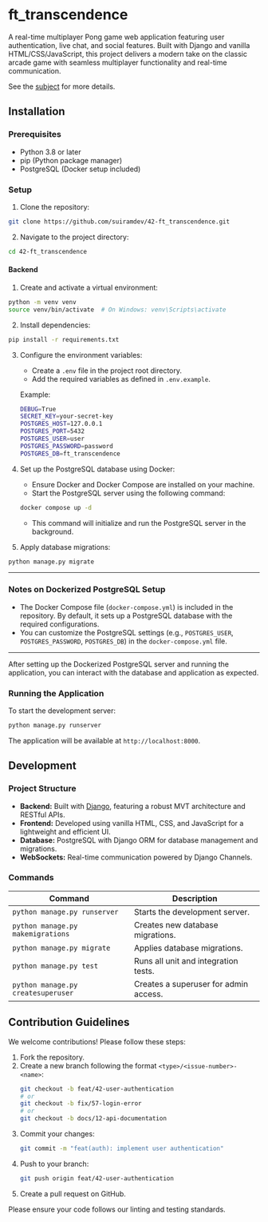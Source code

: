 # ft_transcendence

A real-time multiplayer Pong game web application featuring user authentication, live chat, and social features. Built with Django and vanilla HTML/CSS/JavaScript, this project delivers a modern take on the classic arcade game with seamless multiplayer functionality and real-time communication.

See the [subject](subject.pdf) for more details.

## Installation

### Prerequisites

- Python 3.8 or later
- pip (Python package manager)
- PostgreSQL (Docker setup included)

### Setup

1. Clone the repository:

```bash
git clone https://github.com/suiramdev/42-ft_transcendence.git
```

2. Navigate to the project directory:

```bash
cd 42-ft_transcendence
```

#### Backend

1. Create and activate a virtual environment:

```bash
python -m venv venv
source venv/bin/activate  # On Windows: venv\Scripts\activate
```

2. Install dependencies:

```bash
pip install -r requirements.txt
```

3. Configure the environment variables:

   - Create a `.env` file in the project root directory.
   - Add the required variables as defined in `.env.example`.

   Example:

   ```bash
   DEBUG=True
   SECRET_KEY=your-secret-key
   POSTGRES_HOST=127.0.0.1
   POSTGRES_PORT=5432
   POSTGRES_USER=user
   POSTGRES_PASSWORD=password
   POSTGRES_DB=ft_transcendence
   ```

4. Set up the PostgreSQL database using Docker:

   - Ensure Docker and Docker Compose are installed on your machine.
   - Start the PostgreSQL server using the following command:

   ```bash
   docker compose up -d
   ```

   - This command will initialize and run the PostgreSQL server in the background.

5. Apply database migrations:

```bash
python manage.py migrate
```

---

### Notes on Dockerized PostgreSQL Setup

- The Docker Compose file (`docker-compose.yml`) is included in the repository. By default, it sets up a PostgreSQL database with the required configurations.
- You can customize the PostgreSQL settings (e.g., `POSTGRES_USER`, `POSTGRES_PASSWORD`, `POSTGRES_DB`) in the `docker-compose.yml` file.

---

After setting up the Dockerized PostgreSQL server and running the application, you can interact with the database and application as expected.

### Running the Application

To start the development server:

```bash
python manage.py runserver
```

The application will be available at `http://localhost:8000`.

## Development

### Project Structure

- **Backend:** Built with [Django](https://www.djangoproject.com/), featuring a robust MVT architecture and RESTful APIs.
- **Frontend:** Developed using vanilla HTML, CSS, and JavaScript for a lightweight and efficient UI.
- **Database:** PostgreSQL with Django ORM for database management and migrations.
- **WebSockets:** Real-time communication powered by Django Channels.

### Commands

| Command                            | Description                           |
| ---------------------------------- | ------------------------------------- |
| `python manage.py runserver`       | Starts the development server.        |
| `python manage.py makemigrations`  | Creates new database migrations.      |
| `python manage.py migrate`         | Applies database migrations.          |
| `python manage.py test`            | Runs all unit and integration tests.  |
| `python manage.py createsuperuser` | Creates a superuser for admin access. |

## Contribution Guidelines

We welcome contributions! Please follow these steps:

1. Fork the repository.
2. Create a new branch following the format `<type>/<issue-number>-<name>`:
   ```bash
   git checkout -b feat/42-user-authentication
   # or
   git checkout -b fix/57-login-error
   # or
   git checkout -b docs/12-api-documentation
   ```
3. Commit your changes:
   ```bash
   git commit -m "feat(auth): implement user authentication"
   ```
4. Push to your branch:
   ```bash
   git push origin feat/42-user-authentication
   ```
5. Create a pull request on GitHub.

Please ensure your code follows our linting and testing standards.

